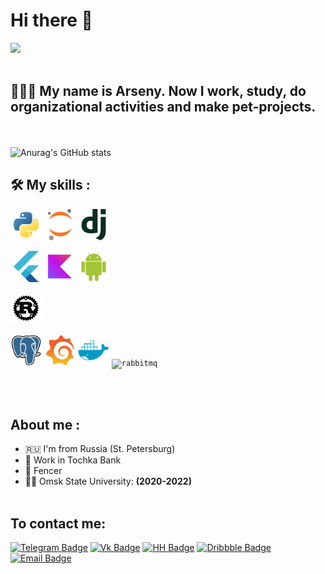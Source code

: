 # Hi there 👋

![](./coding.gif)
<br></br>

## 👨🏻‍💻 My name is Arseny. Now I work, study, do organizational activities and make pet-projects.  
<br></br>
![Anurag's GitHub stats](https://github-readme-stats.vercel.app/api?username=ars-kalinichenko&show_icons=true&theme=radical)



## 🛠️ My skills  :

<code><img height="50" src="https://github.com/devicons/devicon/blob/master/icons/python/python-original.svg" alt="python"></code>
<code><img height="50" src="https://github.com/devicons/devicon/blob/master/icons/jupyter/jupyter-original.svg" alt="jupyter"></code>
<code><img height="50" src="https://github.com/devicons/devicon/blob/master/icons/django/django-plain.svg" alt="django"></code>

<code><img height="50" src="https://github.com/devicons/devicon/blob/master/icons/flutter/flutter-original.svg" alt="flutter"></code>
<code><img height="50" src="https://github.com/devicons/devicon/blob/master/icons/kotlin/kotlin-original.svg" alt="kotlin"></code>
<code><img height="50" src="https://github.com/devicons/devicon/blob/master/icons/android/android-original.svg" alt="android"></code>

<code><img height="50" src="https://github.com/devicons/devicon/blob/master/icons/rust/rust-plain.svg" alt="rust"></code>

<code><img height="50" src="https://github.com/devicons/devicon/blob/master/icons/postgresql/postgresql-original.svg" alt="postgresql"></code>
<code><img height="50" src="https://github.com/devicons/devicon/blob/master/icons/grafana/grafana-original.svg" alt="grafana"></code>
<code><img height="50" src="https://github.com/devicons/devicon/blob/master/icons/docker/docker-plain.svg" alt="docker"></code>
<code><img height="50" src="./rabbitmq.svg" alt="rabbitmq"></code>


<br></br>

## About me :
* 🇷🇺 I'm from Russia (St. Petersburg)
* 🤍 Work in Tochka Bank
* 🤺 Fencer
* 👨‍🏫 Omsk State University: **(2020-2022)**
<br></br>
## To contact me:

[![Telegram Badge](https://img.shields.io/badge/-Telegram-0088cc?style=flat&logo=Telegram&logoColor=white&color=9cf)](https://t.me/bestelde_chaos)
[![Vk Badge](https://img.shields.io/badge/-Vkontakte-0088cc?style=flat&logo=VK&logoColor=white)](https://vk.com/bestelde_chaos)
[![HH Badge](https://img.shields.io/badge/-HeadHunter-0088cc?style=flat&logo=Hypothesis&logoColor=white&color=red)](https://omsk.hh.ru/resume/6a0246a5ff083b589f0039ed1f6f354178306d)
[![Dribbble Badge](https://img.shields.io/badge/-Dribbble-0088cc?style=flat&logo=Dribbble&logoColor=white&color=blueviolet)](https://dribbble.com/ars-kalinichenko)
[![Email Badge](https://img.shields.io/badge/-Email-0088cc?style=flat&logo=Gmail&logoColor=white&color=red)](https://ars.kalinichenko@gmail.com)
